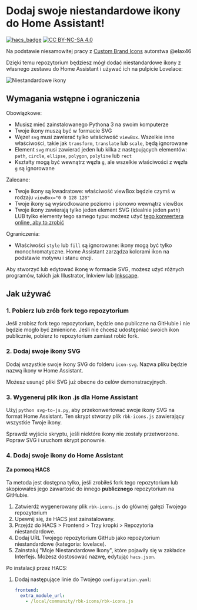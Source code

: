 # Dodaj swoje niestandardowe ikony do Home Assistant!

[![hacs_badge](https://img.shields.io/badge/HACS-Integracja-41BDF5.svg)](https://github.com/hacs/integration)
[![CC BY-NC-SA 4.0][cc-by-nc-sa-shield]][cc-by-nc-sa]

[cc-by-nc-sa]: http://creativecommons.org/licenses/by-nc-sa/4.0/
[cc-by-nc-sa-image]: https://licensebuttons.net/l/by-nc-sa/4.0/88x31.png
[cc-by-nc-sa-shield]: https://img.shields.io/badge/Licencja-CC%20BY--NC--SA%204.0-lightgrey.svg

Na podstawie niesamowitej pracy z [Custom Brand Icons](https://github.com/elax46/custom-brand-icons) autorstwa @elax46

Dzięki temu repozytorium będziesz mógł dodać niestandardowe ikony z własnego zestawu do Home Assistant i używać ich na pulpicie Lovelace:

![Niestandardowe ikony](https://raw.githubusercontent.com/mathoudebine/homeassistant-custom-icons/main/custom-icons.png)

## Wymagania wstępne i ograniczenia

Obowiązkowe:
* Musisz mieć zainstalowanego Pythona 3 na swoim komputerze
* Twoje ikony muszą być w formacie SVG
* Węzeł `svg` musi zawierać tylko właściwość `viewBox`. Wszelkie inne właściwości, takie jak `transform`, `translate` lub `scale`, będą ignorowane
* Element `svg` musi zawierać jeden lub kilka z następujących elementów: `path`, `circle`, `ellipse`, `polygon`, `polyline` lub `rect`
* Kształty mogą być wewnątrz węzła `g`, ale wszelkie właściwości z węzła `g` są ignorowane

Zalecane:
* Twoje ikony są kwadratowe: właściwość viewBox będzie czymś w rodzaju `viewBox="0 0 128 128"`
* Twoje ikony są wyśrodkowane poziomo i pionowo wewnątrz viewBox
* Twoje ikony zawierają tylko jeden element SVG (idealnie jeden `path`) LUB tylko elementy tego samego typu: możesz użyć [tego konwertera online, aby to zrobić](https://thednp.github.io/svg-path-commander/convert.html)

Ograniczenia:
* Właściwości `style` lub `fill` są ignorowane: ikony mogą być tylko monochromatyczne. Home Assistant zarządza kolorami ikon na podstawie motywu i stanu encji.

Aby stworzyć lub edytować ikonę w formacie SVG, możesz użyć różnych programów, takich jak Illustrator, Inkview lub [Inkscape](https://inkscape.org/).

## Jak używać

### 1. Pobierz lub zrób fork tego repozytorium

Jeśli zrobisz fork tego repozytorium, będzie ono publiczne na GitHubie i nie będzie mogło być zmienione.
Jeśli nie chcesz udostępniać swoich ikon publicznie, pobierz to repozytorium zamiast robić fork.

### 2. Dodaj swoje ikony SVG

Dodaj wszystkie swoje ikony SVG do folderu `icon-svg`. Nazwa pliku będzie nazwą ikony w Home Assistant.

Możesz usunąć pliki SVG już obecne do celów demonstracyjnych.

### 3. Wygeneruj plik ikon .js dla Home Assistant

Użyj `python svg-to-js.py`, aby przekonwertować swoje ikony SVG na format Home Assistant. Ten skrypt stworzy plik `rbk-icons.js` zawierający wszystkie Twoje ikony.

Sprawdź wyjście skryptu, jeśli niektóre ikony nie zostały przetworzone. Popraw SVG i uruchom skrypt ponownie.

### 4. Dodaj swoje ikony do Home Assistant

#### Za pomocą HACS

Ta metoda jest dostępna tylko, jeśli zrobiłeś fork tego repozytorium lub skopiowałeś jego zawartość do innego **publicznego** repozytorium na GitHubie.

1. Zatwierdź wygenerowany plik `rbk-icons.js` do głównej gałęzi Twojego repozytorium
2. Upewnij się, że HACS jest zainstalowany.
3. Przejdź do HACS > Frontend > Trzy kropki > Repozytoria niestandardowe.
4. Dodaj URL Twojego repozytorium GitHub jako repozytorium niestandardowe (kategoria: lovelace).
5. Zainstaluj "Moje Niestandardowe Ikony", które pojawiły się w zakładce Interfejs. Możesz dostosować nazwę, edytując `hacs.json`.

Po instalacji przez HACS:
1. Dodaj następujące linie do Twojego `configuration.yaml`:

    ```yaml
    frontend:
      extra_module_url:
        - /local/community/rbk-icons/rbk-icons.js